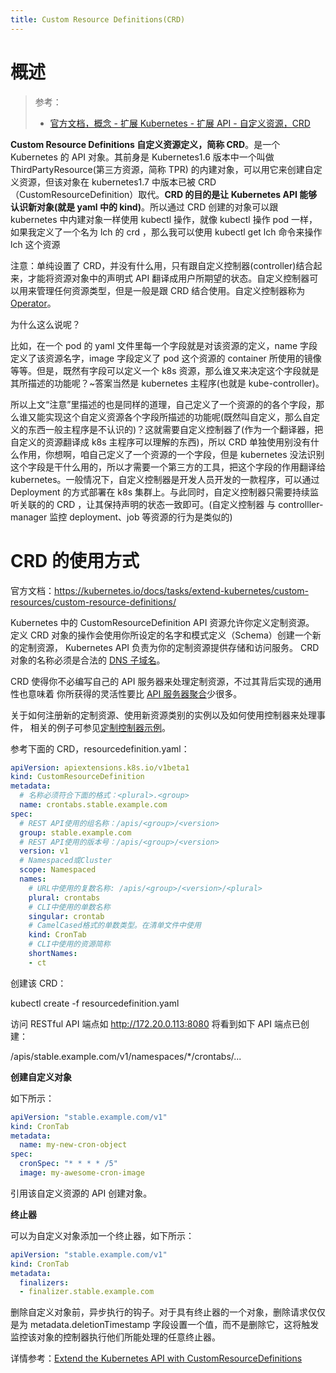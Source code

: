 ```yaml
---
title: Custom Resource Definitions(CRD)
---
```


# 概述

> 参考：
>
> - [官方文档，概念 - 扩展 Kubernetes - 扩展 API - 自定义资源，CRD](https://kubernetes.io/docs/concepts/extend-kubernetes/api-extension/custom-resources/#customresourcedefinitions)

**Custom Resource Definitions 自定义资源定义，简称 CRD**。是一个 Kubernetes 的 API 对象。其前身是 Kubernetes1.6 版本中一个叫做 ThirdPartyResource(第三方资源，简称 TPR) 的内建对象，可以用它来创建自定义资源，但该对象在 kubernetes1.7 中版本已被 CRD（CustomResourceDefinition）取代。**CRD 的目的是让 Kubernetes API 能够认识新对象(就是 yaml 中的 kind)**。所以通过 CRD 创建的对象可以跟 kubernetes 中内建对象一样使用 kubectl 操作，就像 kubectl 操作 pod 一样，如果我定义了一个名为 lch 的 crd ，那么我可以使用 kubectl get lch 命令来操作 lch 这个资源

注意：单纯设置了 CRD，并没有什么用，只有跟自定义控制器(controller)结合起来，才能将资源对象中的声明式 API 翻译成用户所期望的状态。自定义控制器可以用来管理任何资源类型，但是一般是跟 CRD 结合使用。自定义控制器称为 [Operator](docs/10.云原生/Kubernetes/Kubernetes%20扩展/Operator%20模式.md)。

为什么这么说呢？

比如，在一个 pod 的 yaml 文件里每一个字段就是对该资源的定义，name 字段定义了该资源名字，image 字段定义了 pod 这个资源的 container 所使用的镜像等等。但是，既然有字段可以定义一个 k8s 资源，那么谁又来决定这个字段就是其所描述的功能呢？~答案当然是 kubernetes 主程序(也就是 kube-controller)。

所以上文“注意”里描述的也是同样的道理，自己定义了一个资源的的各个字段，那么谁又能实现这个自定义资源各个字段所描述的功能呢(既然叫自定义，那么自定义的东西一般主程序是不认识的)？这就需要自定义控制器了(作为一个翻译器，把自定义的资源翻译成 k8s 主程序可以理解的东西)，所以 CRD 单独使用别没有什么作用，你想啊，咱自己定义了一个资源的一个字段，但是 kubernetes 没法识别这个字段是干什么用的，所以才需要一个第三方的工具，把这个字段的作用翻译给 kubernetes。一般情况下，自定义控制器是开发人员开发的一款程序，可以通过 Deployment 的方式部署在 k8s 集群上。与此同时，自定义控制器只需要持续监听关联的的 CRD ，让其保持声明的状态一致即可。(自定义控制器 与 controlller-manager 监控 deployment、job 等资源的行为是类似的)

# CRD 的使用方式

官方文档：<https://kubernetes.io/docs/tasks/extend-kubernetes/custom-resources/custom-resource-definitions/>

Kubernetes 中的 CustomResourceDefinition API 资源允许你定义定制资源。 定义 CRD 对象的操作会使用你所设定的名字和模式定义（Schema）创建一个新的定制资源， Kubernetes API 负责为你的定制资源提供存储和访问服务。 CRD 对象的名称必须是合法的 [DNS 子域名](https://kubernetes.io/zh/docs/concepts/overview/working-with-objects/names/#dns-subdomain-names)。

CRD 使得你不必编写自己的 API 服务器来处理定制资源，不过其背后实现的通用性也意味着 你所获得的灵活性要比 [API 服务器聚合](https://kubernetes.io/zh/docs/concepts/extend-kubernetes/api-extension/custom-resources/#api-server-aggregation)少很多。

关于如何注册新的定制资源、使用新资源类别的实例以及如何使用控制器来处理事件， 相关的例子可参见[定制控制器示例](https://github.com/kubernetes/sample-controller)。

参考下面的 CRD，resourcedefinition.yaml：

```yaml
apiVersion: apiextensions.k8s.io/v1beta1
kind: CustomResourceDefinition
metadata:
  # 名称必须符合下面的格式：<plural>.<group>
  name: crontabs.stable.example.com
spec:
  # REST API使用的组名称：/apis/<group>/<version>
  group: stable.example.com
  # REST API使用的版本号：/apis/<group>/<version>
  version: v1
  # Namespaced或Cluster
  scope: Namespaced
  names:
    # URL中使用的复数名称: /apis/<group>/<version>/<plural>
    plural: crontabs
    # CLI中使用的单数名称
    singular: crontab
    # CamelCased格式的单数类型。在清单文件中使用
    kind: CronTab
    # CLI中使用的资源简称
    shortNames:
    - ct
```

创建该 CRD：

kubectl create -f resourcedefinition.yaml

访问 RESTful API 端点如 <http://172.20.0.113:8080> 将看到如下 API 端点已创建：

/apis/stable.example.com/v1/namespaces/\*/crontabs/...

**创建自定义对象**

如下所示：

```yaml
apiVersion: "stable.example.com/v1"
kind: CronTab
metadata:
  name: my-new-cron-object
spec:
  cronSpec: "* * * * /5"
  image: my-awesome-cron-image
```

引用该自定义资源的 API 创建对象。

**终止器**

可以为自定义对象添加一个终止器，如下所示：

```yaml
apiVersion: "stable.example.com/v1"
kind: CronTab
metadata:
  finalizers:
  - finalizer.stable.example.com
```

删除自定义对象前，异步执行的钩子。对于具有终止器的一个对象，删除请求仅仅是为 metadata.deletionTimestamp 字段设置一个值，而不是删除它，这将触发监控该对象的控制器执行他们所能处理的任意终止器。

详情参考：[Extend the Kubernetes API with CustomResourceDefinitions](https://kubernetes.io/docs/tasks/access-kubernetes-api/extend-api-custom-resource-definitions/)
